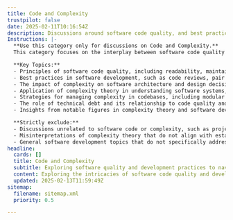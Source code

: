 ```yaml
---
title: Code and Complexity
trustpilot: false
date: 2025-02-11T10:16:54Z
description: Discussions around software code quality, and best practices in software development.
Instructions: |-
  **Use this category only for discussions on Code and Complexity.**  
  This category focuses on the interplay between software code quality and the complexities inherent in software development processes. It aims to explore how complexity theory can inform best practices in coding, architecture, and system design, ultimately leading to more maintainable and scalable software solutions.

  **Key Topics:**
  - Principles of software code quality, including readability, maintainability, and performance.
  - Best practices in software development, such as code reviews, pair programming, and refactoring.
  - The impact of complexity on software architecture and design decisions.
  - Application of complexity theory in understanding software systems, including concepts from the Cynefin Framework.
  - Strategies for managing complexity in codebases, including modular design and abstraction.
  - The role of technical debt and its relationship to code quality and complexity.
  - Insights from notable figures in complexity theory and software development, such as Dave Snowden and Martin Fowler.

  **Strictly exclude:**
  - Discussions unrelated to software code or complexity, such as project management methodologies not tied to coding practices.
  - Misinterpretations of complexity theory that do not align with established frameworks or principles.
  - General software development topics that do not specifically address the relationship between code quality and complexity.
headline:
  cards: []
  title: Code and Complexity
  subtitle: Exploring software quality and development practices to navigate complexity and enhance delivery efficiency.
  content: Exploring the intricacies of software code quality and development practices, this classification delves into strategies for managing complexity, enhancing delivery efficiency, and fostering collaboration. Topics include continuous improvement, workflow optimisation, and the interplay between team dynamics and technical excellence.
  updated: 2025-02-13T11:59:49Z
sitemap:
  filename: sitemap.xml
  priority: 0.5

---
```


